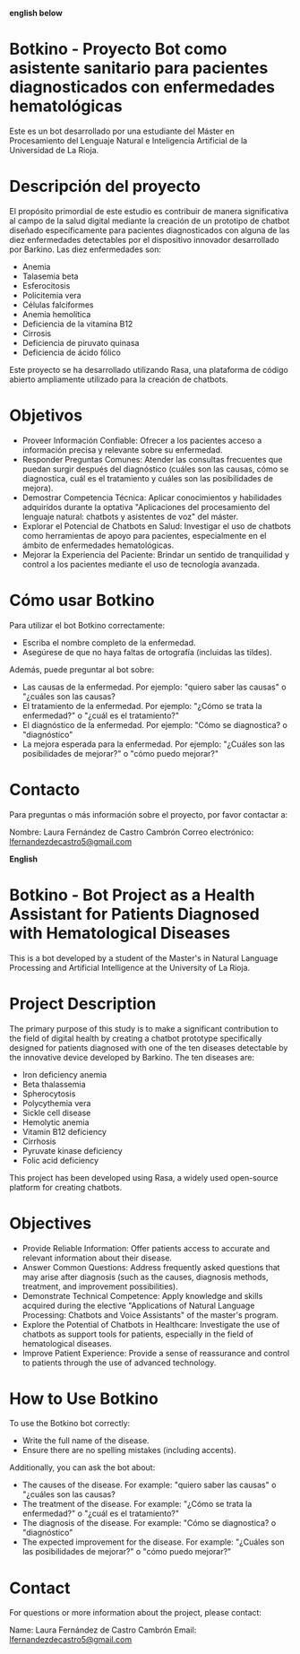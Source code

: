 **english below**

# Botkino - Proyecto Bot como asistente sanitario para pacientes diagnosticados con enfermedades hematológicas
Este es un bot desarrollado por una estudiante del Máster en Procesamiento del Lenguaje Natural e Inteligencia Artificial de la Universidad de La Rioja.

# Descripción del proyecto

El propósito primordial de este estudio es contribuir de manera significativa al campo de la salud digital mediante la creación de un prototipo de chatbot diseñado específicamente para pacientes diagnosticados con alguna de las diez enfermedades detectables por el dispositivo innovador desarrollado por Barkino. Las diez enfermedades son:
- Anemia
- Talasemia beta
- Esferocitosis
- Policitemia vera
- Células falciformes
- Anemia hemolítica
- Deficiencia de la vitamina B12
- Cirrosis
- Deficiencia de piruvato quinasa
- Deficiencia de ácido fólico

Este proyecto se ha desarrollado utilizando Rasa, una plataforma de código abierto ampliamente utilizado para la creación de chatbots.

# Objetivos

- Proveer Información Confiable: Ofrecer a los pacientes acceso a información precisa y relevante sobre su enfermedad.
- Responder Preguntas Comunes: Atender las consultas frecuentes que puedan surgir después del diagnóstico (cuáles son las causas, cómo se diagnostica, cuál es el tratamiento y cuáles son las posibilidades de mejora).
- Demostrar Competencia Técnica: Aplicar conocimientos y habilidades adquiridos durante la optativa "Aplicaciones del procesamiento del lenguaje natural: chatbots y asistentes de voz" del máster.
- Explorar el Potencial de Chatbots en Salud: Investigar el uso de chatbots como herramientas de apoyo para pacientes, especialmente en el ámbito de enfermedades hematológicas.
- Mejorar la Experiencia del Paciente: Brindar un sentido de tranquilidad y control a los pacientes mediante el uso de tecnología avanzada.

# Cómo usar Botkino

Para utilizar el bot Botkino correctamente:

- Escriba el nombre completo de la enfermedad.
- Asegúrese de que no haya faltas de ortografía (incluidas las tildes).
  
Además, puede preguntar al bot sobre:

- Las causas de la enfermedad. Por ejemplo: "quiero saber las causas" o "¿cuáles son las causas?
- El tratamiento de la enfermedad. Por ejemplo: "¿Cómo se trata la enfermedad?" o "¿cuál es el tratamiento?"
- El diagnóstico de la enfermedad. Por ejemplo: "Cómo se diagnostica? o "diagnóstico"
- La mejora esperada para la enfermedad. Por ejemplo: "¿Cuáles son las posibilidades de mejorar?" o "cómo puedo mejorar?"


# Contacto

Para preguntas o más información sobre el proyecto, por favor contactar a:

Nombre: Laura Fernández de Castro Cambrón
Correo electrónico: lfernandezdecastro5@gmail.com


**English**

# Botkino - Bot Project as a Health Assistant for Patients Diagnosed with Hematological Diseases
This is a bot developed by a student of the Master's in Natural Language Processing and Artificial Intelligence at the University of La Rioja.

# Project Description

The primary purpose of this study is to make a significant contribution to the field of digital health by creating a chatbot prototype specifically designed for patients diagnosed with one of the ten diseases detectable by the innovative device developed by Barkino. The ten diseases are:
- Iron deficiency anemia
- Beta thalassemia
- Spherocytosis
- Polycythemia vera
- Sickle cell disease
- Hemolytic anemia
- Vitamin B12 deficiency
- Cirrhosis
- Pyruvate kinase deficiency
- Folic acid deficiency

This project has been developed using Rasa, a widely used open-source platform for creating chatbots.

# Objectives

- Provide Reliable Information: Offer patients access to accurate and relevant information about their disease.
- Answer Common Questions: Address frequently asked questions that may arise after diagnosis (such as the causes, diagnosis methods, treatment, and improvement possibilities).
- Demonstrate Technical Competence: Apply knowledge and skills acquired during the elective "Applications of Natural Language Processing: Chatbots and Voice Assistants" of the master's program.
- Explore the Potential of Chatbots in Healthcare: Investigate the use of chatbots as support tools for patients, especially in the field of hematological diseases.
- Improve Patient Experience: Provide a sense of reassurance and control to patients through the use of advanced technology.

# How to Use Botkino

To use the Botkino bot correctly:

- Write the full name of the disease.
- Ensure there are no spelling mistakes (including accents).

Additionally, you can ask the bot about:

- The causes of the disease. For example: "quiero saber las causas" o "¿cuáles son las causas?
- The treatment of the disease. For example: "¿Cómo se trata la enfermedad?" o "¿cuál es el tratamiento?"
- The diagnosis of the disease. For example: "Cómo se diagnostica? o "diagnóstico"
- The expected improvement for the disease. For example: "¿Cuáles son las posibilidades de mejorar?" o "cómo puedo mejorar?"

# Contact

For questions or more information about the project, please contact:

Name: Laura Fernández de Castro Cambrón
Email: lfernandezdecastro5@gmail.com
